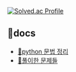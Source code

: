 [![Solved.ac Profile](http://mazassumnida.wtf/api/generate_badge?boj=siyeon44)](https://solved.ac/siyeon44)

## 📂docs
- [🐰python 문법 정리](./docs/python.md)
- [📜풀이한 문제들](./docs/problems.md)

